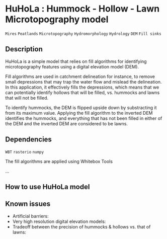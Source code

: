 # HuHoLa : Hummock - Hollow - Lawn Microtopography model
`Mires` `Peatlands` `Microtopography` `Hydromorphology` `Hydrology` `DEM` `Fill sinks`

## Description
HuHoLa is a simple model that relies on fill algorithms for identifying microtopography features using a digital elevation model (DEM).

Fill algorithms are used in catchment delineation for instance, to remove small depressions that may trap the water flow and mislead the delineation. In this application, it effectively fills the depressions, which means that we can potentially identify hollows that will be filled, vs. hummocks and lawns that will not be filled.

To identify hummocks, the DEM is flipped upside down by substracting it from its maximum value. Applying the fill algorithm to the inverted DEM identifies the hummocks, and everything that has not been filled in either of the DEM and the inverted DEM are considered to be lawns.

## Dependencies
`WBT` `rasterio` `numpy`

The fill algorithms are applied using Whitebox Tools

...

## How to use HuHoLa model

## Known issues
* Artificial barriers:
* Very high resolution digital elevation models:
* Tradeoff between the precision of hummocks & hollows vs. that of lawns:
